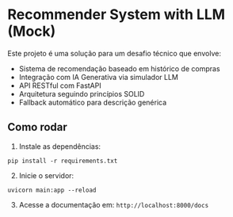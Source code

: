 # Recommender System with LLM (Mock)

Este projeto é uma solução para um desafio técnico que envolve:

- Sistema de recomendação baseado em histórico de compras
- Integração com IA Generativa via simulador LLM
- API RESTful com FastAPI
- Arquitetura seguindo princípios SOLID
- Fallback automático para descrição genérica

## Como rodar

1. Instale as dependências:
```
pip install -r requirements.txt
```

2. Inicie o servidor:
```
uvicorn main:app --reload
```

3. Acesse a documentação em: `http://localhost:8000/docs`
